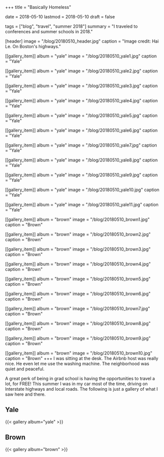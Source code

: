 +++
title = "Basically Homeless"

date = 2018-05-10
lastmod = 2018-05-10
draft = false

tags = ["blog", "travel", "summer 2018"]
summary = "I traveled to conferences and summer schools in 2018."

[header]
image = "/blog/20180510_header.jpg"
caption = "Image credit: Hai Le. On Boston's highways."

[[gallery_item]]
album = "yale"
image = "/blog/20180510_yale1.jpg"
caption = "Yale"

[[gallery_item]]
album = "yale"
image = "/blog/20180510_yale2.jpg"
caption = "Yale"

[[gallery_item]]
album = "yale"
image = "/blog/20180510_yale3.jpg"
caption = "Yale"

[[gallery_item]]
album = "yale"
image = "/blog/20180510_yale4.jpg"
caption = "Yale"

[[gallery_item]]
album = "yale"
image = "/blog/20180510_yale5.jpg"
caption = "Yale"

[[gallery_item]]
album = "yale"
image = "/blog/20180510_yale6.jpg"
caption = "Yale"

[[gallery_item]]
album = "yale"
image = "/blog/20180510_yale7.jpg"
caption = "Yale"

[[gallery_item]]
album = "yale"
image = "/blog/20180510_yale8.jpg"
caption = "Yale"

[[gallery_item]]
album = "yale"
image = "/blog/20180510_yale9.jpg"
caption = "Yale"

[[gallery_item]]
album = "yale"
image = "/blog/20180510_yale10.jpg"
caption = "Yale"

[[gallery_item]]
album = "yale"
image = "/blog/20180510_yale11.jpg"
caption = "Yale"

[[gallery_item]]
album = "brown"
image = "/blog/20180510_brown1.jpg"
caption = "Brown"

[[gallery_item]]
album = "brown"
image = "/blog/20180510_brown2.jpg"
caption = "Brown"

[[gallery_item]]
album = "brown"
image = "/blog/20180510_brown3.jpg"
caption = "Brown"

[[gallery_item]]
album = "brown"
image = "/blog/20180510_brown4.jpg"
caption = "Brown"

[[gallery_item]]
album = "brown"
image = "/blog/20180510_brown5.jpg"
caption = "Brown"

[[gallery_item]]
album = "brown"
image = "/blog/20180510_brown6.jpg"
caption = "Brown"

[[gallery_item]]
album = "brown"
image = "/blog/20180510_brown7.jpg"
caption = "Brown"

[[gallery_item]]
album = "brown"
image = "/blog/20180510_brown8.jpg"
caption = "Brown"

[[gallery_item]]
album = "brown"
image = "/blog/20180510_brown9.jpg"
caption = "Brown"

[[gallery_item]]
album = "brown"
image = "/blog/20180510_brown10.jpg"
caption = "Brown"
+++
I was sitting at the desk. The Airbnb host was really nice. He even let me use the washing machine. The neighborhood was quiet and peaceful. 

A great perk of being in grad school is having the opportunities to travel a lot, for FREE! This summer I was in my car most of the time, driving on Interstate highways and local roads. The following is just a gallery of what I saw here and there.

## Yale
{{< gallery album="yale" >}}

## Brown
{{< gallery album="brown" >}}
